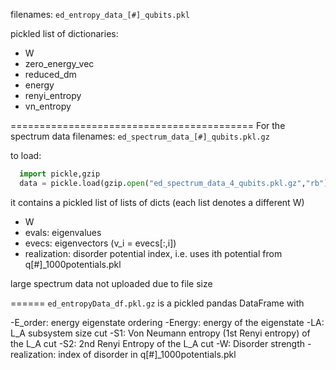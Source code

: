 filenames: `ed_entropy_data_[#]_qubits.pkl`


pickled list of dictionaries:
- W
- zero_energy_vec
- reduced_dm
- energy
- renyi_entropy
- vn_entropy

==========================================
For the spectrum data
filenames: `ed_spectrum_data_[#]_qubits.pkl.gz`

to load:
```python
  import pickle,gzip
  data = pickle.load(gzip.open("ed_spectrum_data_4_qubits.pkl.gz","rb"))
```

it contains a pickled list of lists of dicts (each list denotes a different W)
- W
- evals: eigenvalues
- evecs: eigenvectors (v_i = evecs[:,i])
- realization: disorder potential index, i.e. uses ith potential from q[#]_1000potentials.pkl

large spectrum data not uploaded due to file size

======
`ed_entropyData_df.pkl.gz` is a pickled pandas DataFrame with

-E_order: energy eigenstate ordering
-Energy: energy of the eigenstate
-LA: L_A subsystem size cut
-S1: Von Neumann entropy (1st Renyi entropy) of the L_A cut
-S2: 2nd Renyi Entropy of the L_A cut
-W: Disorder strength
-realization: index of disorder in q[#]_1000potentials.pkl
